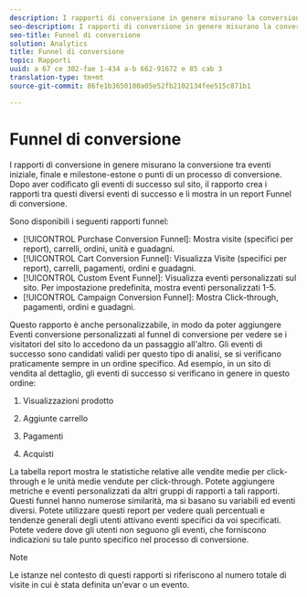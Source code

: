 ```yaml
---
description: I rapporti di conversione in genere misurano la conversione tra eventi iniziale, finale e milestone-estone o punti di un processo di conversione. Dopo aver codificato gli eventi di successo sul sito, il rapporto crea i rapporti tra questi diversi eventi di successo e li mostra in un report Funnel di conversione.
seo-description: I rapporti di conversione in genere misurano la conversione tra eventi iniziale, finale e milestone-estone o punti di un processo di conversione. Dopo aver codificato gli eventi di successo sul sito, il rapporto crea i rapporti tra questi diversi eventi di successo e li mostra in un report Funnel di conversione.
seo-title: Funnel di conversione
solution: Analytics
title: Funnel di conversione
topic: Rapporti
uuid: a 67 ce 302-fae 1-434 a-b 662-91672 e 85 cab 3
translation-type: tm+mt
source-git-commit: 86fe1b3650100a05e52fb2102134fee515c871b1

---
```



# Funnel di conversione

I rapporti di conversione in genere misurano la conversione tra eventi iniziale, finale e milestone-estone o punti di un processo di conversione. Dopo aver codificato gli eventi di successo sul sito, il rapporto crea i rapporti tra questi diversi eventi di successo e li mostra in un report Funnel di conversione.

Sono disponibili i seguenti rapporti funnel:

* [!UICONTROL Purchase Conversion Funnel]: Mostra visite (specifici per report), carrelli, ordini, unità e guadagni.
* [!UICONTROL Cart Conversion Funnel]: Visualizza Visite (specifici per report), carrelli, pagamenti, ordini e guadagni.
* [!UICONTROL Custom Event Funnel]: Visualizza eventi personalizzati sul sito. Per impostazione predefinita, mostra eventi personalizzati 1-5.
* [!UICONTROL Campaign Conversion Funnel]: Mostra Click-through, pagamenti, ordini e guadagni.

Questo rapporto è anche personalizzabile, in modo da poter aggiungere Eventi conversione personalizzati al funnel di conversione per vedere se i visitatori del sito lo accedono da un passaggio all'altro. Gli eventi di successo sono candidati validi per questo tipo di analisi, se si verificano praticamente sempre in un ordine specifico. Ad esempio, in un sito di vendita al dettaglio, gli eventi di successo si verificano in genere in questo ordine:

1. Visualizzazioni prodotto

2. Aggiunte carrello

3. Pagamenti

4. Acquisti

La tabella report mostra le statistiche relative alle vendite medie per click-through e le unità medie vendute per click-through. Potete aggiungere metriche e eventi personalizzati da altri gruppi di rapporti a tali rapporti. Questi funnel hanno numerose similarità, ma si basano su variabili ed eventi diversi. Potete utilizzare questi report per vedere quali percentuali e tendenze generali degli utenti attivano eventi specifici da voi specificati. Potete vedere dove gli utenti non seguono gli eventi, che forniscono indicazioni su tale punto specifico nel processo di conversione.

>[!NOTE]
>
>Le istanze nel contesto di questi rapporti si riferiscono al numero totale di visite in cui è stata definita un'evar o un evento.

